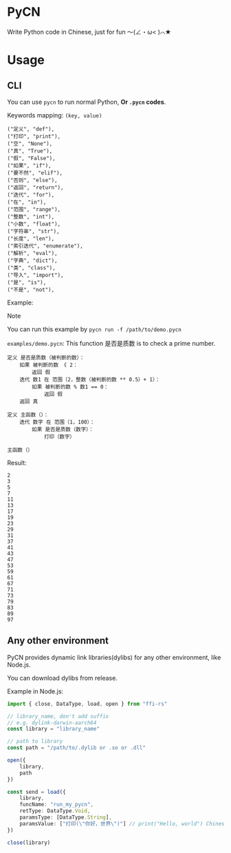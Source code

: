 # PyCN

Write Python code in Chinese, just for fun ～(∠・ω< )⌒★

# Usage

## CLI

You can use `pycn` to run normal Python, **Or `.pycn` codes**. 

Keywords mapping: `(key, value)`

```
("定义", "def"),
("打印", "print"),
("空", "None"),
("真", "True"),
("假", "False"),
("如果", "if"),
("要不然", "elif"),
("否则", "else"),
("返回", "return"),
("迭代", "for"),
("在", "in"),
("范围", "range"),
("整数", "int"),
("小数", "float"),
("字符串", "str"),
("长度", "len"),
("索引迭代", "enumerate"),
("解析", "eval"),
("字典", "dict"),
("类", "class"),
("导入", "import"),
("是", "is"),
("不是", "not"),
```

Example: 

> [!NOTE]
> You can run this example by `pycn run -f /path/to/demo.pycn`

`examples/demo.pycn`: This function 是否是质数 is to check a prime number.
```
定义 是否是质数（被判断的数）：
    如果 被判断的数 《 2：
        返回 假
    迭代 数1 在 范围（2，整数（被判断的数 ** 0.5）+ 1）：
        如果 被判断的数 % 数1 == 0：
            返回 假
    返回 真

定义 主函数（）：
    迭代 数字 在 范围（1，100）：
        如果 是否是质数（数字）：
            打印（数字）

主函数（）
```

Result:
```
2
3
5
7
11
13
17
19
23
29
31
37
41
43
47
53
59
61
67
71
73
79
83
89
97
```

## Any other environment

PyCN provides dynamic link libraries(dylibs) for any other environment, like Node.js.

You can download dylibs from release.

Example in Node.js:
```ts
import { close, DataType, load, open } from "ffi-rs"

// library_name, don't add suffix
// e.g. dylink-darwin-aarch64
const library = "library_name" 

// path to library
const path = "/path/to/.dylib or .so or .dll"

open({
    library,
    path
})

const send = load({
    library,
    funcName: "run_my_pycn",
    retType: DataType.Void,
    paramsType: [DataType.String],
    paramsValue: ["打印(\"你好，世界\")"] // print("Hello, world") Chinese version.
})

close(library)
```